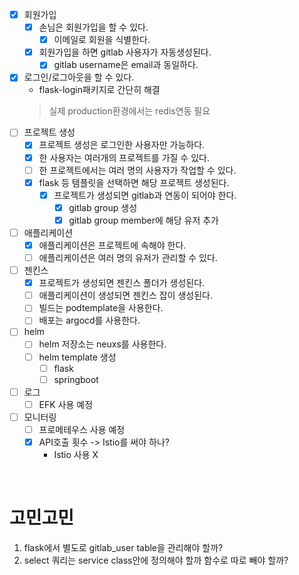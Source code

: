 * [x] 회원가입
  * [x] 손님은 회원가입을 할 수 있다.
    * [x] 이메일로 회원을 식별한다.
  * [x] 회원가입을 하면 gitlab 사용자가 자동생성된다.
    * [x] gitlab username은 email과 동일하다.
* [x] 로그인/로그아웃을 할 수 있다.
  * flask-login패키지로 간단히 해결
  > 실제 production환경에서는 redis연동 필요
* [ ] 프로젝트 생성
  * [x] 프로젝트 생성은 로그인한 사용자만 가능하다.
  * [x] 한 사용자는 여러개의 프로젝트를 가질 수 있다.
  * [ ] 한 프로젝트에서는 여러 명의 사용자가 작업할 수 있다.
  * [x] flask 등 템플릿을 선택하면 해당 프로젝트 생성된다.
    * [x] 프로젝트가 생성되면 gitlab과 연동이 되어야 한다.
      * [x] gitlab group 생성
      * [x] gitlab group member에 해당 유저 추가
* [ ] 애플리케이션
  * [x] 애플리케이션은 프로젝트에 속해야 한다.
  * [ ] 애플리케이션은 여러 명의 유저가 관리할 수 있다.
* [ ] 젠킨스
  * [x] 프로젝트가 생성되면 젠킨스 폴더가 생성된다.
  * [ ] 애플리케이션이 생성되면 젠킨스 잡이 생성된다.
  * [ ] 빌드는 podtemplate을 사용한다.
  * [ ] 배포는 argocd를 사용한다.
* [ ] helm
  * [ ] helm 저장소는 neuxs를 사용한다.
  * [ ] helm template 생성
    * [ ] flask
    * [ ] springboot
* [ ] 로그
  * [ ] EFK 사용 예정
* [ ] 모니터링
  * [ ] 프로메테우스 사용 예정
  * [x] API호출 횟수 -> Istio를 써야 하나?
    * Istio 사용 X

<br>

# 고민고민
1. flask에서 별도로 gitlab_user table을 관리해야 할까?
2. select 쿼리는 service class안에 정의해야 할까 함수로 따로 빼야 할까?
